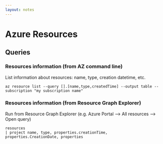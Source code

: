 ```yaml
---
layout: notes
---
```


# Azure Resources

## Queries

### Resources information (from AZ command line)
List information about resources: name, type, creation datetime, etc.

```
az resource list --query [].[name,type,createdTime] --output table --subscription "my subscription name" 
```

### Resources information (from Resource Graph Explorer)
Run from Resource Graph Explorer (e.g. Azure Portal --> All resources --> Open query)
```
resources
| project name, type, properties.creationTime, properties.CreationDate, properties
```